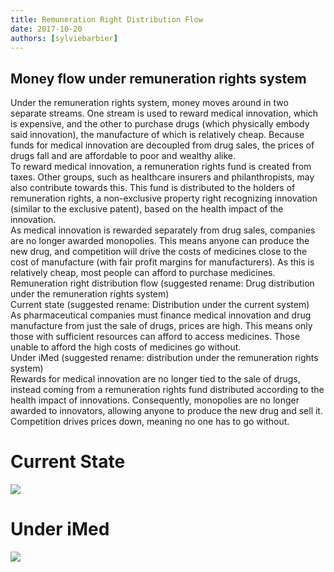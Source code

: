 ```yaml
---
title: Remuneration Right Distribution Flow
date: 2017-10-20
authors: [sylviebarbier]
---
```

<h2>Money flow under remuneration rights system</h2>
Under the remuneration rights system, money moves around in two separate streams. One stream is used to reward medical innovation, which is expensive, and the other to purchase drugs (which physically embody said innovation), the manufacture of which is relatively cheap. Because funds for medical innovation are decoupled from drug sales, the prices of drugs fall and are affordable to poor and wealthy alike. </br>
To reward medical innovation, a remuneration rights fund is created from taxes. Other groups, such as healthcare insurers and philanthropists, may also contribute towards this. This fund is distributed to the holders of remuneration rights, a non-exclusive property right recognizing innovation (similar to the exclusive patent), based on the health impact of the innovation. </br>
As medical innovation is rewarded separately from drug sales, companies are no longer awarded monopolies. This means anyone can produce the new drug, and competition will drive the costs of medicines close to the cost of manufacture (with fair profit margins for manufacturers). As this is relatively cheap, most people can afford to purchase medicines. </br>
Remuneration right distribution flow (suggested rename: Drug distribution under the remuneration rights system) </br>
Current state (suggested rename: Distribution under the current system) </br>
As pharmaceutical companies must finance medical innovation and drug manufacture from just the sale of drugs, prices are high. This means only those with sufficient resources can afford to access medicines. Those unable to afford the high costs of medicines go without. </br>
Under iMed (suggested rename: distribution under the remuneration rights system) </br>
Rewards for medical innovation are no longer tied to the sale of drugs, instead coming from a remuneration rights fund distributed according to the health impact of innovations. Consequently, monopolies are no longer awarded to innovators, allowing anyone to produce the new drug and sell it. Competition drives prices down, meaning no one has to go without.

<h1>Current State</h1>
<img src="/img/distribution-old.png"/>

<h1>Under iMed</h1>
<img src="/img/distribution-imed.png"/>
